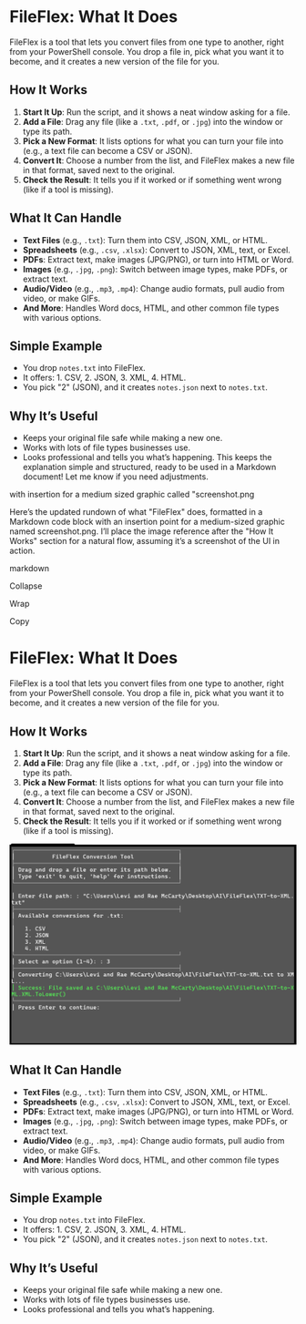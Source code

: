 # FileFlex: What It Does
FileFlex is a tool that lets you convert files from one type to another, right from your PowerShell console. You drop a file in, pick what you want it to become, and it creates a new version of the file for you.

## How It Works
1. **Start It Up**: Run the script, and it shows a neat window asking for a file.
2. **Add a File**: Drag any file (like a `.txt`, `.pdf`, or `.jpg`) into the window or type its path.
3. **Pick a New Format**: It lists options for what you can turn your file into (e.g., a text file can become a CSV or JSON).
4. **Convert It**: Choose a number from the list, and FileFlex makes a new file in that format, saved next to the original.
5. **Check the Result**: It tells you if it worked or if something went wrong (like if a tool is missing).

## What It Can Handle
- **Text Files** (e.g., `.txt`): Turn them into CSV, JSON, XML, or HTML.
- **Spreadsheets** (e.g., `.csv`, `.xlsx`): Convert to JSON, XML, text, or Excel.
- **PDFs**: Extract text, make images (JPG/PNG), or turn into HTML or Word.
- **Images** (e.g., `.jpg`, `.png`): Switch between image types, make PDFs, or extract text.
- **Audio/Video** (e.g., `.mp3`, `.mp4`): Change audio formats, pull audio from video, or make GIFs.
- **And More**: Handles Word docs, HTML, and other common file types with various options.

## Simple Example
- You drop `notes.txt` into FileFlex.
- It offers: 1. CSV, 2. JSON, 3. XML, 4. HTML.
- You pick "2" (JSON), and it creates `notes.json` next to `notes.txt`.

## Why It’s Useful
- Keeps your original file safe while making a new one.
- Works with lots of file types businesses use.
- Looks professional and tells you what’s happening.
This keeps the explanation simple and structured, ready to be used in a Markdown document! Let me know if you need adjustments.






with insertion for a medium sized graphic called "screenshot.png


Here’s the updated rundown of what "FileFlex" does, formatted in a Markdown code block with an insertion point for a medium-sized graphic named screenshot.png. I’ll place the image reference after the "How It Works" section for a natural flow, assuming it’s a screenshot of the UI in action.

markdown

Collapse

Wrap

Copy
# FileFlex: What It Does
FileFlex is a tool that lets you convert files from one type to another, right from your PowerShell console. You drop a file in, pick what you want it to become, and it creates a new version of the file for you.

## How It Works
1. **Start It Up**: Run the script, and it shows a neat window asking for a file.
2. **Add a File**: Drag any file (like a `.txt`, `.pdf`, or `.jpg`) into the window or type its path.
3. **Pick a New Format**: It lists options for what you can turn your file into (e.g., a text file can become a CSV or JSON).
4. **Convert It**: Choose a number from the list, and FileFlex makes a new file in that format, saved next to the original.
5. **Check the Result**: It tells you if it worked or if something went wrong (like if a tool is missing).

![FileFlex in Action](screenshot.png)

## What It Can Handle
- **Text Files** (e.g., `.txt`): Turn them into CSV, JSON, XML, or HTML.
- **Spreadsheets** (e.g., `.csv`, `.xlsx`): Convert to JSON, XML, text, or Excel.
- **PDFs**: Extract text, make images (JPG/PNG), or turn into HTML or Word.
- **Images** (e.g., `.jpg`, `.png`): Switch between image types, make PDFs, or extract text.
- **Audio/Video** (e.g., `.mp3`, `.mp4`): Change audio formats, pull audio from video, or make GIFs.
- **And More**: Handles Word docs, HTML, and other common file types with various options.

## Simple Example
- You drop `notes.txt` into FileFlex.
- It offers: 1. CSV, 2. JSON, 3. XML, 4. HTML.
- You pick "2" (JSON), and it creates `notes.json` next to `notes.txt`.

## Why It’s Useful
- Keeps your original file safe while making a new one.
- Works with lots of file types businesses use.
- Looks professional and tells you what’s happening.
